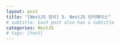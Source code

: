 ```yaml
---
layout: post
title: "[NestJS 정리] 5. NestJS 인터페이스"
# subtitle: Each post also has a subtitle
categories: NestJS
# tags: [test]
---
```


